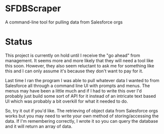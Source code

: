 # SFDBScraper
A command-line tool for pulling data from Salesforce orgs

# Status
This project is currently on hold until I receive the "go ahead" from management. It seems more and more likely that they will need a tool like this soon. However, they also seem reluctant to ask me for something like this and I can only assume it's because they don't want to pay for it.

Last time I ran the program I was able to pull whatever data I wanted to from Salesforce all through a command line UI with prompts and menus. The menus may have been a little much and if I had to write this over I'd probably just build some sort of API for it instead of an intricate text based UI which was probably a bit overkill for what it needed to do.

So, try it out if you'd like. The retrieving of object data from Salesforce orgs works but you may need to write your own method of storing/accessing the data. If I'm remembering correctly, I wrote it so you can query the database and it will return an array of data. 
